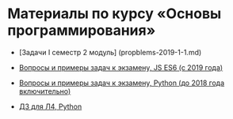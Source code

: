 # Материалы по курсу «Основы программирования»

* [Задачи I семестр 2 модуль] (propblems-2019-1-1.md)

* [Вопросы и примеры задач к экзамену, JS ES6 (с 2019 года)](exam-2019.md)

* [Вопросы и примеры задач к экзамену, Python (до 2018 года включительно)](L4-exam-2017-draft.pdf)

* [ДЗ для Л4, Python](home1.pdf)
